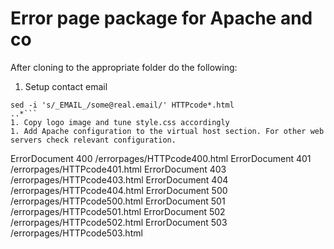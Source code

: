 # Error page package for Apache and co

After cloning to the appropriate folder do the following:

1. Setup contact email
```
sed -i 's/_EMAIL_/some@real.email/' HTTPcode*.html
..*```
1. Copy logo image and tune style.css accordingly
1. Add Apache configuration to the virtual host section. For other web servers check relevant configuration.

```
ErrorDocument 400 /errorpages/HTTPcode400.html
ErrorDocument 401 /errorpages/HTTPcode401.html
ErrorDocument 403 /errorpages/HTTPcode403.html
ErrorDocument 404 /errorpages/HTTPcode404.html
ErrorDocument 500 /errorpages/HTTPcode500.html
ErrorDocument 501 /errorpages/HTTPcode501.html
ErrorDocument 502 /errorpages/HTTPcode502.html
ErrorDocument 503 /errorpages/HTTPcode503.html
```
